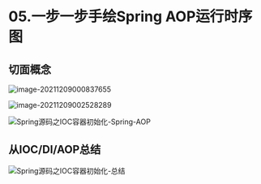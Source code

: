 # 05.一步一步手绘Spring AOP运行时序图

## 切面概念

![image-20211209000837655](https://gitee.com/forge-logic/images-lib/raw/master/img/image-20211209000837655.png)

![image-20211209002528289](https://gitee.com/forge-logic/images-lib/raw/master/img/image-20211209002528289.png)

![Spring源码之IOC容器初始化-Spring-AOP](https://gitee.com/forge-logic/images-lib/raw/master/img/Spring%E6%BA%90%E7%A0%81%E4%B9%8BIOC%E5%AE%B9%E5%99%A8%E5%88%9D%E5%A7%8B%E5%8C%96-Spring-AOP.png)

## 从IOC/DI/AOP总结

![Spring源码之IOC容器初始化-总结](https://gitee.com/forge-logic/images-lib/raw/master/img/Spring%E6%BA%90%E7%A0%81%E4%B9%8BIOC%E5%AE%B9%E5%99%A8%E5%88%9D%E5%A7%8B%E5%8C%96-%E6%80%BB%E7%BB%93.png)

